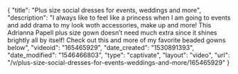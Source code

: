 {
    "title": "Plus size social dresses for events, weddings and more",
    "description": "I always like to feel like a princess when I am going to events and add drama to my look woth accessories, make up and more! This Adrianna Papell plus size gown doesn’t need much extra since it shines brightly all by itself! Check out this and more of my favorite beaded gowns below",
    "videoid": "165465929",
    "date_created": "1530891393",
    "date_modified": "1546466803",
    "type": "captivate",
    "layout": "video",
    "url": "\/v\/plus-size-social-dresses-for-events-weddings-and-more\/165465929"
}
